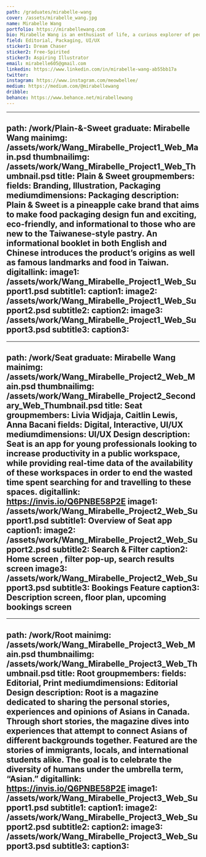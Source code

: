 ```yaml
---
path: /graduates/mirabelle-wang
cover: /assets/mirabelle_wang.jpg
name: Mirabelle Wang
portfolio: https://mirabellewang.com
bio: Mirabelle Wang is an enthusiast of life, a curious explorer of people and places, and an aspiring multidisciplinary designer working towards her dreams and goals. As an empathetic human being, she hopes to create meaningful connections and bring joy to other human beings through design. Branding, packaging, and editorial are some of her most interested areas of design, apart from her extensive list of hobbies including reading books, travelling, illustrating/lettering, and watching the sunset.
field: Editorial, Packaging, UI/UX
sticker1: Dream Chaser
sticker2: Free-Spirited
sticker3: Aspiring Illustrator
email: mirabelle605@gmail.com
linkedin: https://www.linkedin.com/in/mirabelle-wang-ab55bb17a
twitter:
instagram: https://www.instagram.com/meowbellee/
medium: https://medium.com/@mirabellewang
dribble:
behance: https://www.behance.net/mirabellewang
---
```


---
path: /work/Plain-&-Sweet
graduate: Mirabelle Wang
mainimg: /assets/work/Wang_Mirabelle_Project1_Web_Main.psd
thumbnailimg: /assets/work/Wang_Mirabelle_Project1_Web_Thumbnail.psd
title: Plain & Sweet
groupmembers:
fields: Branding, Illustration, Packaging
mediumdimensions: Packaging
description: Plain & Sweet is a pineapple cake brand that aims to make food packaging design fun and exciting, eco-friendly, and informational to those who are new to the Taiwanese-style pastry. An informational booklet in both English and Chinese introduces the product’s origins as well as famous landmarks and food in Taiwan. 
digitallink:
image1: /assets/work/Wang_Mirabelle_Project1_Web_Support1.psd
subtitle1:
caption1:
image2: /assets/work/Wang_Mirabelle_Project1_Web_Support2.psd
subtitle2:
caption2:
image3: /assets/work/Wang_Mirabelle_Project1_Web_Support3.psd
subtitle3:
caption3:
---

---
path: /work/Seat
graduate: Mirabelle Wang
mainimg: /assets/work/Wang_Mirabelle_Project2_Web_Main.psd
thumbnailimg: /assets/work/Wang_Mirabelle_Project2_Secondary_Web_Thumbnail.psd
title: Seat
groupmembers: Livia Widjaja, Caitlin Lewis, Anna Bacani
fields: Digital, Interactive, UI/UX
mediumdimensions: UI/UX Design
description: Seat is an app for young professionals looking to increase productivity in a public workspace, while providing real-time data of the availability of these workspaces in order to end the wasted time spent searching for and travelling to these spaces.
digitallink: https://invis.io/Q6PNBE58P2E
image1: /assets/work/Wang_Mirabelle_Project2_Web_Support1.psd
subtitle1: Overview of Seat app
caption1:
image2: /assets/work/Wang_Mirabelle_Project2_Web_Support2.psd
subtitle2: Search & Filter
caption2: Home screen , filter pop-up, search results screen
image3: /assets/work/Wang_Mirabelle_Project2_Web_Support3.psd
subtitle3: Bookings Feature
caption3: Description screen, floor plan, upcoming bookings screen
---

---
path: /work/Root
mainimg: /assets/work/Wang_Mirabelle_Project3_Web_Main.psd
thumbnailimg: /assets/work/Wang_Mirabelle_Project3_Web_Thumbnail.psd
title: Root
groupmembers: 
fields: Editorial, Print
mediumdimensions: Editorial Design
description: Root is a magazine dedicated to sharing the personal stories, experiences and opinions of Asians in Canada. Through short stories, the magazine dives into experiences that attempt to connect Asians of different backgrounds together. Featured are the stories of immigrants, locals, and international students alike. The goal is to celebrate the diversity of humans under the umbrella term, “Asian.”
digitallink: https://invis.io/Q6PNBE58P2E
image1: /assets/work/Wang_Mirabelle_Project3_Web_Support1.psd
subtitle1:
caption1:
image2: /assets/work/Wang_Mirabelle_Project3_Web_Support2.psd
subtitle2:
caption2:
image3: /assets/work/Wang_Mirabelle_Project3_Web_Support3.psd
subtitle3:
caption3: 
---
